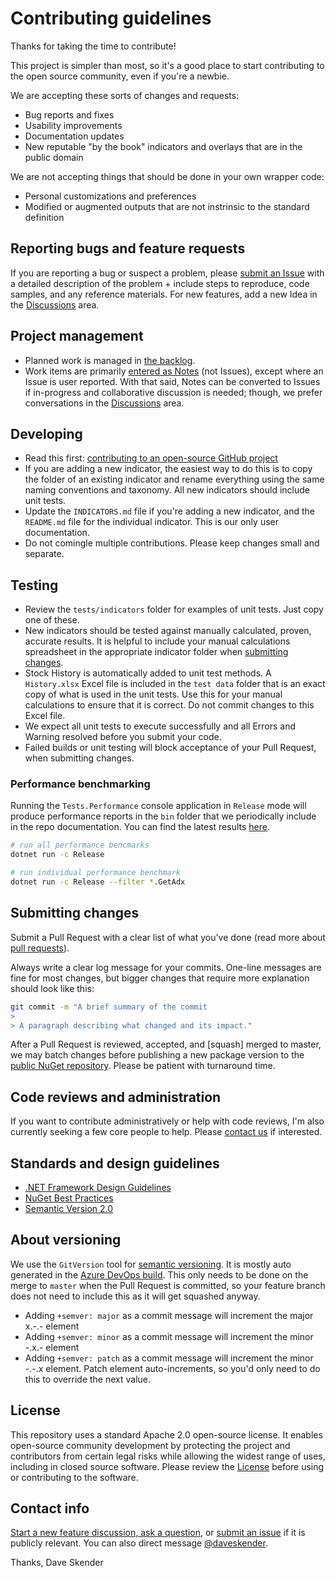 # Contributing guidelines

Thanks for taking the time to contribute!

This project is simpler than most, so it's a good place to start contributing to the open source community, even if you're a newbie.

We are accepting these sorts of changes and requests:

- Bug reports and fixes
- Usability improvements
- Documentation updates
- New reputable "by the book" indicators and overlays that are in the public domain

We are not accepting things that should be done in your own wrapper code:

- Personal customizations and preferences
- Modified or augmented outputs that are not instrinsic to the standard definition

## Reporting bugs and feature requests

If you are reporting a bug or suspect a problem, please [submit an Issue](https://github.com/DaveSkender/Stock.Indicators/issues) with a detailed description of the problem + include steps to reproduce, code samples, and any reference materials.  For new features, add a new Idea in the [Discussions](https://github.com/DaveSkender/Stock.Indicators/discussions) area.

## Project management

- Planned work is managed in [the backlog](https://github.com/DaveSkender/Stock.Indicators/projects/1).
- Work items are primarily [entered as Notes](https://docs.github.com/en/free-pro-team@latest/github/managing-your-work-on-github/adding-notes-to-a-project-board) (not Issues), except where an Issue is user reported.  With that said, Notes can be converted to Issues if in-progress and collaborative discussion is needed; though, we prefer conversations in the [Discussions](https://github.com/DaveSkender/Stock.Indicators/discussions) area.

## Developing

- Read this first: [contributing to an open-source GitHub project](https://codeburst.io/a-step-by-step-guide-to-making-your-first-github-contribution-5302260a2940)
- If you are adding a new indicator, the easiest way to do this is to copy the folder of an existing indicator and rename everything using the same naming conventions and taxonomy.  All new indicators should include unit tests.
- Update the `INDICATORS.md` file if you're adding a new indicator, and the `README.md` file for the individual indicator.  This is our only user documentation.
- Do not comingle multiple contributions.  Please keep changes small and separate.

## Testing

- Review the `tests/indicators` folder for examples of unit tests.  Just copy one of these.
- New indicators should be tested against manually calculated, proven, accurate results.  It is helpful to include your manual calculations spreadsheet in the appropriate indicator folder when [submitting changes](#submitting-changes).
- Stock History is automatically added to unit test methods.  A `History.xlsx` Excel file is included in the `test data` folder that is an exact copy of what is used in the unit tests.  Use this for your manual calculations to ensure that it is correct.  Do not commit changes to this Excel file.
- We expect all unit tests to execute successfully and all Errors and Warning resolved before you submit your code.
- Failed builds or unit testing will block acceptance of your Pull Request, when submitting changes.

### Performance benchmarking

Running the `Tests.Performance` console application in `Release` mode will produce performance reports in the `bin` folder that we periodically include in the repo documentation.  You can find the latest results [here](../tests/performance/README.md).

```bash
# run all performance bencmarks
dotnet run -c Release

# run individual performance benchmark
dotnet run -c Release --filter *.GetAdx
```

## Submitting changes

Submit a Pull Request with a clear list of what you've done (read more about [pull requests](http://help.github.com/pull-requests)).

Always write a clear log message for your commits. One-line messages are fine for most changes, but bigger changes that require more explanation should look like this:

```bash
git commit -m "A brief summary of the commit
>
> A paragraph describing what changed and its impact."
```

After a Pull Request is reviewed, accepted, and [squash] merged to master, we may batch changes before publishing a new package version to the [public NuGet repository](https://www.nuget.org/packages/Skender.Stock.Indicators).  Please be patient with turnaround time.

## Code reviews and administration

If you want to contribute administratively or help with code reviews, I'm also currently seeking a few core people to help.  Please [contact us](#contact-info) if interested.

## Standards and design guidelines

- [.NET Framework Design Guidelines](https://docs.microsoft.com/en-us/dotnet/standard/design-guidelines)
- [NuGet Best Practices](https://docs.microsoft.com/en-us/dotnet/standard/library-guidance/nuget)
- [Semantic Version 2.0](https://semver.org)

## About versioning

We use the `GitVersion` tool for [semantic versioning](https://semver.org).  It is mostly auto generated in the [Azure DevOps build](https://dev.azure.com/skender/Stock.Indicators/_build?definitionId=21).  This only needs to be done on the merge to `master` when the Pull Request is committed, so your feature branch does not need to include this as it will get squashed anyway.

- Adding `+semver: major` as a commit message will increment the major x.-.- element
- Adding `+semver: minor` as a commit message will increment the minor -.x.- element
- Adding `+semver: patch` as a commit message will increment the minor -.-.x element.  Patch element auto-increments, so you'd only need to do this to override the next value.

## License

This repository uses a standard Apache 2.0 open-source license.  It enables open-source community development by protecting the project and contributors from certain legal risks while allowing the widest range of uses, including in closed source software.  Please review the [License](https://opensource.org/licenses/Apache-2.0) before using or contributing to the software.

## Contact info

[Start a new feature discussion, ask a question](https://github.com/DaveSkender/Stock.Indicators/discussions), or [submit an issue](https://github.com/DaveSkender/Stock.Indicators/issues) if it is publicly relevant.  You can also direct message [@daveskender](https://twitter.com/messages/compose?recipient_id=27475431).

Thanks,
Dave Skender
